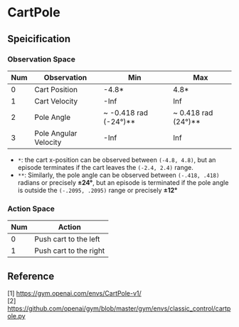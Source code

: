 # CartPole

## Speicification

### Observation Space

| Num | Observation           | Min                  | Max                 |
|-----|-----------------------|----------------------|---------------------|
| 0   | Cart Position         | -4.8*                 | 4.8*                |
| 1   | Cart Velocity         | -Inf                 | Inf                 |
| 2   | Pole Angle            | ~ -0.418 rad (-24°)** | ~ 0.418 rad (24°)** |
| 3   | Pole Angular Velocity | -Inf                 | Inf                 |

- `*`: the cart x-position can be observed between `(-4.8, 4.8)`, but an episode terminates if the cart leaves
  the `(-2.4, 2.4)` range.
- `**`: Similarly, the pole angle can be observed between  `(-.418, .418)` radians or precisely **±24°**, but an episode
  is terminated if the pole angle is outside the `(-.2095, .2095)` range or precisely **±12°**

### Action Space

| Num | Action                 |
|-----|------------------------|
| 0   | Push cart to the left  |
| 1   | Push cart to the right |

## Reference

[1] https://gym.openai.com/envs/CartPole-v1/ \
[2] https://github.com/openai/gym/blob/master/gym/envs/classic_control/cartpole.py